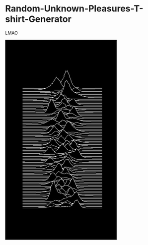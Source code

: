 # Random-Unknown-Pleasures-T-shirt-Generator
LMAO

![alt text](https://github.com/mabelsfatalfable/Joy-Division-Unknown-Pleasures-Random-T-shirt-Generator/blob/master/UnknownPleasures.jpg)
